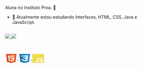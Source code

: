 Aluna no Instituto Proa. 💙

- 🌱 Atualmente estou estudando Interfaces, HTML, CSS, Java e JavaScript.
##
  
<div style="display: inline_block"> 
<a href="https://github.com/vanessamaiz">
<img loading="lazy" height="140em" src="https://github-readme-stats.vercel.app/api/top-langs/?username=vanessamaiz&layout=compact&langs_count=7&theme=dracula"/> 
<img loading="lazy" height="140em" src="https://github-readme-stats.vercel.app/api?username=vanessamaiz&show_icons=true&theme=dracula&include_all_commits=true&count_private=true"/> 
</div>
	
##

<div style="display: inline_block"><br>
	<img align="center" alt="Van-HTML" height="30" width="40" src="https://raw.githubusercontent.com/devicons/devicon/master/icons/html5/html5-original.svg">
	<img align="center" alt="Van-CSS" height="30" width="40" src="https://raw.githubusercontent.com/devicons/devicon/master/icons/css3/css3-original.svg">
	<img align="center" alt="Van-Js" height="30" width="40" src="https://raw.githubusercontent.com/devicons/devicon/master/icons/javascript/javascript-plain.svg">
</div>

